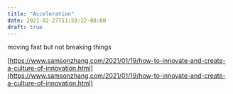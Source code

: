 ```yaml
---
title: "Acceleration"
date: 2021-02-27T11:59:22-08:00
draft: true
---
```


moving fast but not breaking things

[https://www.samsonzhang.com/2021/01/19/how-to-innovate-and-create-a-culture-of-innovation.html](https://www.samsonzhang.com/2021/01/19/how-to-innovate-and-create-a-culture-of-innovation.html)